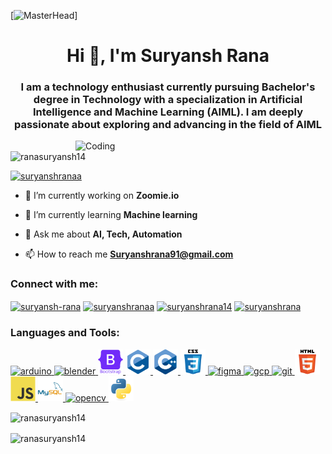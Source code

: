 [![MasterHead](https://geomoer.github.io/moer-base-r/assets/images/spotlights/github_header.png)]
<h1 align="center">Hi 👋, I'm Suryansh Rana</h1>
<h3 align="center">I am a technology enthusiast currently pursuing  Bachelor's degree in Technology with a specialization in Artificial Intelligence and Machine Learning (AIML). I am deeply passionate about exploring and advancing in the field of AIML</h3>
<img align="right" alt="Coding" width="400" src="https://media1.tenor.com/m/m1WLq0zS4i0AAAAC/blueorredpill-doesthematrixhaveyou.gif">

<p align="left"> <img src="https://komarev.com/ghpvc/?username=ranasuryansh14&label=Profile%20views&color=0e75b6&style=flat" alt="ranasuryansh14" /> </p>

<p align="left"> <a href="https://twitter.com/suryanshranaa" target="blank"><img src="https://img.shields.io/twitter/follow/suryanshranaa?logo=twitter&style=for-the-badge" alt="suryanshranaa" /></a> </p>

- 🔭 I’m currently working on **Zoomie.io**

- 🌱 I’m currently learning **Machine learning**

- 💬 Ask me about **AI, Tech, Automation**

- 📫 How to reach me **Suryanshrana91@gmail.com**

<h3 align="left">Connect with me:</h3>
<p align="left">
<a href="https://codepen.io/suryansh-rana" target="blank"><img align="center" src="https://raw.githubusercontent.com/rahuldkjain/github-profile-readme-generator/master/src/images/icons/Social/codepen.svg" alt="suryansh-rana" height="30" width="40" /></a>
<a href="https://twitter.com/suryanshranaa" target="blank"><img align="center" src="https://raw.githubusercontent.com/rahuldkjain/github-profile-readme-generator/master/src/images/icons/Social/twitter.svg" alt="suryanshranaa" height="30" width="40" /></a>
<a href="https://linkedin.com/in/suryanshrana14" target="blank"><img align="center" src="https://raw.githubusercontent.com/rahuldkjain/github-profile-readme-generator/master/src/images/icons/Social/linked-in-alt.svg" alt="suryanshrana14" height="30" width="40" /></a>
<a href="https://hashnode.com/suryanshrana" target="blank"><img align="center" src="https://raw.githubusercontent.com/rahuldkjain/github-profile-readme-generator/master/src/images/icons/Social/hashnode.svg" alt="suryanshrana" height="30" width="40" /></a>
</p>

<h3 align="left">Languages and Tools:</h3>
<p align="left"> <a href="https://www.arduino.cc/" target="_blank" rel="noreferrer"> <img src="https://cdn.worldvectorlogo.com/logos/arduino-1.svg" alt="arduino" width="40" height="40"/> </a> <a href="https://www.blender.org/" target="_blank" rel="noreferrer"> <img src="https://download.blender.org/branding/community/blender_community_badge_white.svg" alt="blender" width="40" height="40"/> </a> <a href="https://getbootstrap.com" target="_blank" rel="noreferrer"> <img src="https://raw.githubusercontent.com/devicons/devicon/master/icons/bootstrap/bootstrap-plain-wordmark.svg" alt="bootstrap" width="40" height="40"/> </a> <a href="https://www.cprogramming.com/" target="_blank" rel="noreferrer"> <img src="https://raw.githubusercontent.com/devicons/devicon/master/icons/c/c-original.svg" alt="c" width="40" height="40"/> </a> <a href="https://www.w3schools.com/cpp/" target="_blank" rel="noreferrer"> <img src="https://raw.githubusercontent.com/devicons/devicon/master/icons/cplusplus/cplusplus-original.svg" alt="cplusplus" width="40" height="40"/> </a> <a href="https://www.w3schools.com/css/" target="_blank" rel="noreferrer"> <img src="https://raw.githubusercontent.com/devicons/devicon/master/icons/css3/css3-original-wordmark.svg" alt="css3" width="40" height="40"/> </a> <a href="https://www.figma.com/" target="_blank" rel="noreferrer"> <img src="https://www.vectorlogo.zone/logos/figma/figma-icon.svg" alt="figma" width="40" height="40"/> </a> <a href="https://cloud.google.com" target="_blank" rel="noreferrer"> <img src="https://www.vectorlogo.zone/logos/google_cloud/google_cloud-icon.svg" alt="gcp" width="40" height="40"/> </a> <a href="https://git-scm.com/" target="_blank" rel="noreferrer"> <img src="https://www.vectorlogo.zone/logos/git-scm/git-scm-icon.svg" alt="git" width="40" height="40"/> </a> <a href="https://www.w3.org/html/" target="_blank" rel="noreferrer"> <img src="https://raw.githubusercontent.com/devicons/devicon/master/icons/html5/html5-original-wordmark.svg" alt="html5" width="40" height="40"/> </a> <a href="https://developer.mozilla.org/en-US/docs/Web/JavaScript" target="_blank" rel="noreferrer"> <img src="https://raw.githubusercontent.com/devicons/devicon/master/icons/javascript/javascript-original.svg" alt="javascript" width="40" height="40"/> </a> <a href="https://www.mysql.com/" target="_blank" rel="noreferrer"> <img src="https://raw.githubusercontent.com/devicons/devicon/master/icons/mysql/mysql-original-wordmark.svg" alt="mysql" width="40" height="40"/> </a> <a href="https://opencv.org/" target="_blank" rel="noreferrer"> <img src="https://www.vectorlogo.zone/logos/opencv/opencv-icon.svg" alt="opencv" width="40" height="40"/> </a> <a href="https://www.python.org" target="_blank" rel="noreferrer"> <img src="https://raw.githubusercontent.com/devicons/devicon/master/icons/python/python-original.svg" alt="python" width="40" height="40"/> </a> </p>

<p><img align="center" src="https://github-readme-stats.vercel.app/api/top-langs?username=ranasuryansh14&show_icons=true&locale=en&layout=compact" alt="ranasuryansh14" /></p>

<p><img align="center" src="https://github-readme-streak-stats.herokuapp.com/?user=ranasuryansh14&" alt="ranasuryansh14" /></p>

